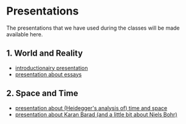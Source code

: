 # Presentations

The presentations that we have used during the classes will be made available here.

## 1. World and Reality
- [introductionairy presentation](files/1.word-reality.pdf)
- [presentation about essays](files/1.essay-students.pdf)

## 2. Space and Time
- [presentation about (Heidegger's analysis of) time and space](files/2.time-space.pdf)
- [presentation about Karan Barad (and a little bit about Niels Bohr)](files/2.karen-barad.pdf)